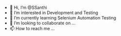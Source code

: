 - 👋 Hi, I’m @SSanthi
- 👀 I’m interested in Development and Testing
- 🌱 I’m currently learning Selenium Automation Testing
- 💞️ I’m looking to collaborate on ...
- 📫 How to reach me ...

<!---
SSanthi/SSanthi is a ✨ special ✨ repository because its `README.md` (this file) appears on your GitHub profile.
You can click the Preview link to take a look at your changes.
--->
